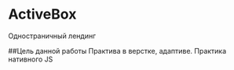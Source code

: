 # ActiveBox
Одностраничный лендинг 

##Цель данной работы
Практива в верстке, адаптиве. 
Практика нативного JS
